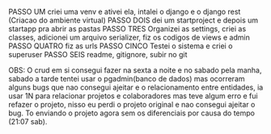 PASSO UM
    criei uma venv e ativei ela, intalei o django e o django rest (Criacao do ambiente virtual)
PASSO DOIS
    dei um startproject e depois um startapp pra abrir as pastas
PASSO TRES
    Organizei as settings, criei as classes, adicionei um arquivo serializer, fiz os codigos de views e admin
PASSO QUATRO
    fiz as urls
PASSO CINCO 
    Testei o sistema e criei o superuser 
PASSO SEIS
    readme, gitignore, subir no git


OBS: O crud em si consegui fazer na sexta a noite e no sabado pela manha, sabado a tarde tentei usar o pgadmin(banco de dados) mas ocorreram alguns bugs que nao consegui ajeitar e o relacionamento entre entidades, ia usar 1N para relacionar projetos e colaboradores mas teve algum erro e fui refazer o projeto, nisso eu perdi o projeto original e nao consegui ajeitar o bug. To enviando o projeto agora sem os diferenciais por causa do tempo (21:07 sab). 